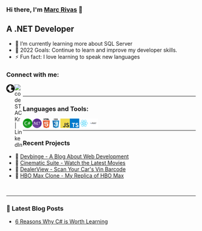 ### Hi there, I'm [Marc Rivas][website] 👋 

## A .NET Developer

- 🧠 I’m currently learning more about SQL Server
- 🥅 2022 Goals: Continue to learn and improve my developer skills.
- ⚡ Fun fact: I love learning to speak new languages

### Connect with me:

[<img align="left" alt="codeSTACKr.com" width="22px" src="https://raw.githubusercontent.com/iconic/open-iconic/master/svg/globe.svg" />][website]
[<img align="left" alt="codeSTACKr | LinkedIn" width="22px" src="https://cdn.jsdelivr.net/npm/simple-icons@v3/icons/linkedin.svg" />][linkedin]

<br>
<hr>


### Languages and Tools:

[<img align="left" width="25" src="https://raw.githubusercontent.com/github/explore/80688e429a7d4ef2fca1e82350fe8e3517d3494d/topics/csharp/csharp.png" />][website]
[<img align="left" width="25" src="https://raw.githubusercontent.com/github/explore/93d8a67084f94b2a444e510199a6e7622e5b09a3/topics/dotnet/dotnet.png" />][website]
[<img align="left" width="25" src="https://raw.githubusercontent.com/github/explore/80688e429a7d4ef2fca1e82350fe8e3517d3494d/topics/html/html.png" />][website]
[<img align="left" width="25" src="https://raw.githubusercontent.com/github/explore/80688e429a7d4ef2fca1e82350fe8e3517d3494d/topics/css/css.png" />][website]
[<img align="left" width="25" src="https://raw.githubusercontent.com/github/explore/80688e429a7d4ef2fca1e82350fe8e3517d3494d/topics/javascript/javascript.png" />][website]
[<img align="left" width="25" src="https://raw.githubusercontent.com/github/explore/80688e429a7d4ef2fca1e82350fe8e3517d3494d/topics/typescript/typescript.png" />][website]
[<img align="left" width="25" src="https://raw.githubusercontent.com/github/explore/80688e429a7d4ef2fca1e82350fe8e3517d3494d/topics/react/react.png" />][website]
[<img align="left" width="25" src="https://raw.githubusercontent.com/github/explore/80688e429a7d4ef2fca1e82350fe8e3517d3494d/topics/jquery/jquery.png" />][website]

    
<br>
<hr>

### Recent Projects

- 📝 [Devbinge - A Blog About Web Development][devbinge]
- 🎥 [Cinematic Suite - Watch the Latest Movies][cinema]
- 🚗 [DealerView - Scan Your Car's Vin Barcode][dealer]
- 🍿 [HBO Max Clone - My Replica of HBO Max][hbo]

<br>
<hr>

### 📕 Latest Blog Posts

<!-- BLOG-POST-LIST:START -->
- [6 Reasons Why C# is Worth Learning](https://devbinge.com/Posts/Details/6-reasons-why-c-sharp-is-worth-learning)
<!-- BLOG-POST-LIST:END -->

[website]: https://marcrivas.com
[linkedin]: https://linkedin.com/in/marc-rivas
[devbinge]: https://devbinge.com
[cinema]: https://cinematic-suite.herokuapp.com/
[dealer]: https://play.google.com/store/apps/details?id=net.dealerview.dealerviewmobileapp&hl=en_US&gl=US
[hbo]: https://hbo-react-clone-seven.vercel.app/
